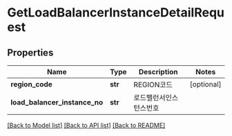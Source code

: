 # GetLoadBalancerInstanceDetailRequest

## Properties
Name | Type | Description | Notes
------------ | ------------- | ------------- | -------------
**region_code** | **str** | REGION코드 | [optional] 
**load_balancer_instance_no** | **str** | 로드밸런서인스턴스번호 | 

[[Back to Model list]](../README.md#documentation-for-models) [[Back to API list]](../README.md#documentation-for-api-endpoints) [[Back to README]](../README.md)


